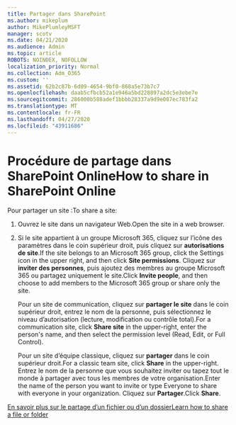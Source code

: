 ```yaml
---
title: Partager dans SharePoint
ms.author: mikeplum
author: MikePlumleyMSFT
manager: scotv
ms.date: 04/21/2020
ms.audience: Admin
ms.topic: article
ROBOTS: NOINDEX, NOFOLLOW
localization_priority: Normal
ms.collection: Adm_O365
ms.custom: ''
ms.assetid: 62b2c87b-6d09-4654-9bf0-868a5e73b7c7
ms.openlocfilehash: daab5cfbcb52a1e946a5bd228897a2dc5e3ebe7e
ms.sourcegitcommit: 286000b588adef1bbbb28337a9d9e087ec783fa2
ms.translationtype: MT
ms.contentlocale: fr-FR
ms.lasthandoff: 04/27/2020
ms.locfileid: "43911686"
---
```

# <a name="how-to-share-in-sharepoint-online"></a><span data-ttu-id="ff78e-102">Procédure de partage dans SharePoint Online</span><span class="sxs-lookup"><span data-stu-id="ff78e-102">How to share in SharePoint Online</span></span>

<span data-ttu-id="ff78e-103">Pour partager un site :</span><span class="sxs-lookup"><span data-stu-id="ff78e-103">To share a site:</span></span>
  
1. <span data-ttu-id="ff78e-104">Ouvrez le site dans un navigateur Web.</span><span class="sxs-lookup"><span data-stu-id="ff78e-104">Open the site in a web browser.</span></span>
    
2. <span data-ttu-id="ff78e-105">Si le site appartient à un groupe Microsoft 365, cliquez sur l’icône des paramètres dans le coin supérieur droit, puis cliquez sur **autorisations de site**.</span><span class="sxs-lookup"><span data-stu-id="ff78e-105">If the site belongs to an Microsoft 365 group, click the Settings icon in the upper right, and then click **Site permissions**.</span></span> <span data-ttu-id="ff78e-106">Cliquez sur **inviter des personnes**, puis ajoutez des membres au groupe Microsoft 365 ou partagez uniquement le site.</span><span class="sxs-lookup"><span data-stu-id="ff78e-106">Click **Invite people**, and then choose to add members to the Microsoft 365 group or share only the site.</span></span> 
    
    <span data-ttu-id="ff78e-107">Pour un site de communication, cliquez sur **partager le site** dans le coin supérieur droit, entrez le nom de la personne, puis sélectionnez le niveau d’autorisation (lecture, modification ou contrôle total).</span><span class="sxs-lookup"><span data-stu-id="ff78e-107">For a communication site, click **Share site** in the upper-right, enter the person's name, and then select the permission level (Read, Edit, or Full Control).</span></span> 
    
    <span data-ttu-id="ff78e-108">Pour un site d’équipe classique, cliquez sur **partager** dans le coin supérieur droit.</span><span class="sxs-lookup"><span data-stu-id="ff78e-108">For a classic team site, click **Share** in the upper-right.</span></span> <span data-ttu-id="ff78e-109">Entrez le nom de la personne que vous souhaitez inviter ou tapez tout le monde à partager avec tous les membres de votre organisation.</span><span class="sxs-lookup"><span data-stu-id="ff78e-109">Enter the name of the person you want to invite or type Everyone to share with everyone in your organization.</span></span> <span data-ttu-id="ff78e-110">Cliquez sur **Partager**.</span><span class="sxs-lookup"><span data-stu-id="ff78e-110">Click **Share**.</span></span>
    
[<span data-ttu-id="ff78e-111">En savoir plus sur le partage d’un fichier ou d’un dossier</span><span class="sxs-lookup"><span data-stu-id="ff78e-111">Learn how to share a file or folder</span></span>](https://go.microsoft.com/fwlink/?linkid=511430)
  

